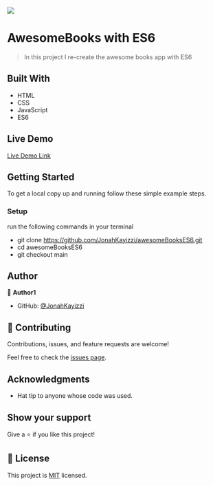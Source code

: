 ![](https://img.shields.io/badge/Microverse-blueviolet)

# AwesomeBooks with ES6

> In this project I re-create the awesome books app with ES6

## Built With

- HTML
- CSS
- JavaScript
- ES6

## Live Demo

[Live Demo Link](https://jonahkayizzi.github.io/awesomeBooksES6/)

## Getting Started

To get a local copy up and running follow these simple example steps.

### Setup

run the following commands in your terminal

- git clone https://github.com/JonahKayizzi/awesomeBooksES6.git
- cd awesomeBooksES6
- git checkout main

## Author

👤 **Author1**

- GitHub: [@JonahKayizzi](https://github.com/JonahKayizzi)

## 🤝 Contributing

Contributions, issues, and feature requests are welcome!

Feel free to check the [issues page](https://github.com/JonahKayizzi/awesomeBooksES6/issues).

## Acknowledgments

- Hat tip to anyone whose code was used.

## Show your support

Give a ⭐️ if you like this project!

## 📝 License

This project is [MIT](./LICENSE) licensed.
